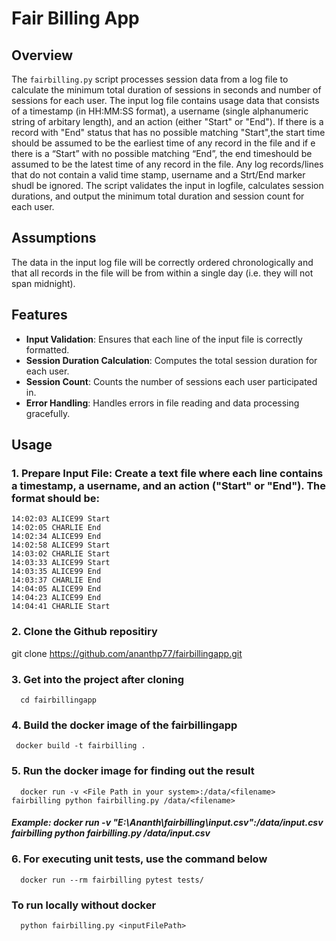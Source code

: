 # Fair Billing App

## Overview

The `fairbilling.py` script processes session data from a log file to calculate the minimum total duration of sessions in seconds and number of sessions for each user. The input log file contains usage data that consists of a timestamp (in HH:MM:SS format), a username (single alphanumeric string of arbitary length), and an action (either "Start" or "End"). If there is a record with "End" status that has no possible matching "Start",the start time should be assumed to be the earliest time of any record in the file and if e there is a “Start” with no possible matching “End”, the end timeshould be assumed to be the latest time of any record in the file. Any log records/lines that do not contain a valid time stamp, username and a Strt/End marker shudl be ignored. The script validates the input in logfile, calculates session durations, and output the minimum total duration and session count for each user.

## Assumptions
The data in the input log file will be correctly ordered chronologically and that all records in the file will be from within a single day (i.e. they will not span midnight).

## Features

- **Input Validation**: Ensures that each line of the input file is correctly formatted.
- **Session Duration Calculation**: Computes the total session duration for each user.
- **Session Count**: Counts the number of sessions each user participated in.
- **Error Handling**: Handles errors in file reading and data processing gracefully.

## Usage

### 1. Prepare Input File: Create a text file where each line contains a timestamp, a username, and an action ("Start" or "End"). The format should be:
```
14:02:03 ALICE99 Start 
14:02:05 CHARLIE End 
14:02:34 ALICE99 End 
14:02:58 ALICE99 Start 
14:03:02 CHARLIE Start 
14:03:33 ALICE99 Start 
14:03:35 ALICE99 End 
14:03:37 CHARLIE End 
14:04:05 ALICE99 End 
14:04:23 ALICE99 End 
14:04:41 CHARLIE Start
```
### 2. Clone the Github repositiry
   git clone https://github.com/ananthp77/fairbillingapp.git

### 3. Get into the project after cloning
      cd fairbillingapp

### 4. Build the docker image of the fairbillingapp
     docker build -t fairbilling .

### 5. Run the docker image for finding out the result
      docker run -v <File Path in your system>:/data/<filename> fairbilling python fairbilling.py /data/<filename> 

##### Example: docker run -v "E:\Ananth\fairbilling\input.csv":/data/input.csv fairbilling python fairbilling.py /data/input.csv

### 6. For executing unit tests, use the command below
      docker run --rm fairbilling pytest tests/

### To run locally without docker
      python fairbilling.py <inputFilePath>
    
